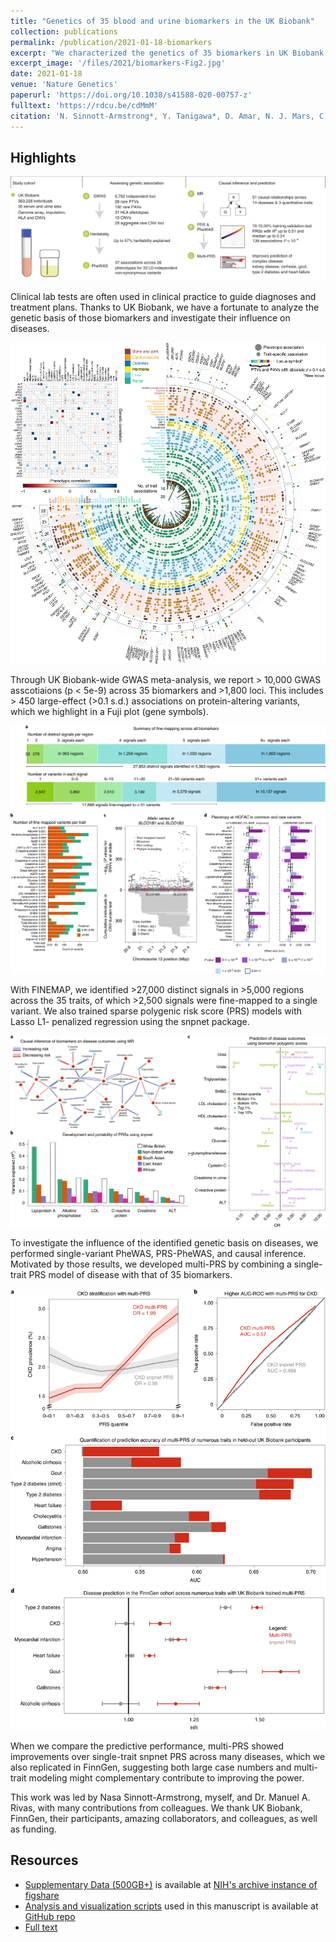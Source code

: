 ```yaml
---
title: "Genetics of 35 blood and urine biomarkers in the UK Biobank"
collection: publications
permalink: /publication/2021-01-18-biomarkers
excerpt: "We characterized the genetics of 35 biomarkers in UK Biobank. We performed the association and fine-mapping analysis to prioritize the causal variants, constructed the polygenic risk score (PRS) models, and evaluated their medical relevance with causal inference and PRS-PheWAS. We demonstrate a new approach, called multi-PRS, to improve PRS by combining PRSs across traits."
excerpt_image: '/files/2021/biomarkers-Fig2.jpg'
date: 2021-01-18
venue: 'Nature Genetics'
paperurl: 'https://doi.org/10.1038/s41588-020-00757-z'
fulltext: 'https://rdcu.be/cdMmM'
citation: 'N. Sinnott-Armstrong*, Y. Tanigawa*, D. Amar, N. J. Mars, C. Benner, M. Aguirre, G. R. Venkataraman, M. Wainberg, H. M. Ollila, T. Kiiskinen, A. S. Havulinna, J. P. Pirruccello, J. Qian, A. Shcherbina, FinnGen, F. Rodriguez, T. L. Assimes, V. Agarwala, R. Tibshirani, T. Hastie, S. Ripatti, J. K. Pritchard, M. J. Daly, M. A. Rivas, Genetics of 35 blood and urine biomarkers in the UK Biobank. Nature Genetics (2021).'
---
```

<!-- ispublishedpreprint: "True" -->

## Highlights

![biomarkers highlights 1](/files/2021/Biomarkers-Fig1.jpg)

Clinical lab tests are often used in clinical practice to guide diagnoses and treatment plans. Thanks to UK Biobank, we have a fortunate to analyze the genetic basis of those biomarkers and investigate their influence on diseases.

![biomarkers highlights 2](/files/2021/Biomarkers-Fig2.jpg)

Through UK Biobank-wide GWAS meta-analysis, we report > 10,000 GWAS asscotiaions (p < 5e-9) across 35 biomarkers and >1,800 loci. This includes > 450 large-effect (>0.1 s.d.) associations on protein-altering variants, which we highlight in a Fuji plot (gene symbols).

![biomarkers highlights 3](/files/2021/Biomarkers-Fig3.jpg)

With FINEMAP, we identified >27,000 distinct signals in >5,000 regions across the 35 traits, of which >2,500 signals were fine-mapped to a single variant. We also trained sparse polygenic risk score (PRS) models with Lasso L1- penalized regression using the snpnet package.

![biomarkers highlights 4](/files/2021/Biomarkers-Fig4.jpg)

To investigate the influence of the identified genetic basis on diseases, we performed single-variant PheWAS, PRS-PheWAS, and causal inference. Motivated by those results, we developed multi-PRS by combining a single-trait PRS model of disease with that of 35 biomarkers.

![biomarkers highlights 5](/files/2021/Biomarkers-Fig5.jpg)

When we compare the predictive performance, multi-PRS showed improvements over single-trait snpnet PRS across many diseases, which we also replicated in FinnGen, suggesting both large case numbers and multi-trait modeling might complementary contribute to improving the power.

This work was led by Nasa Sinnott-Armstrong, myself, and Dr. Manuel A. Rivas, with many contributions from colleagues.
We thank UK Biobank, FinnGen, their participants, amazing collaborators, and colleagues, as well as funding.

## Resources

- [Supplementary Data (500GB+)](/resources/2020-biomarkers-data) is available at [NIH's archive instance of figshare](https://doi.org/10.35092/yhjc.c.5043872.v1)
- [Analysis and visualization scripts](/resources/2020-biomarkers-code) used in this manuscript is available at [GitHub repo](https://github.com/rivas-lab/biomarkers/)
- [Full text](https://rdcu.be/cdMmM)
